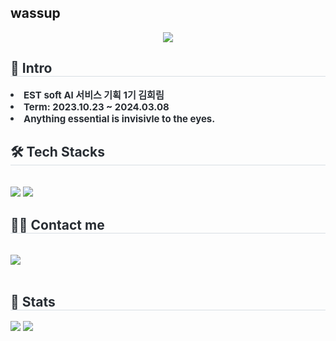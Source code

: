## wassup
<div align= "center">
    <img src="https://capsule-render.vercel.app/api?type=soft&color=1b1a56&height=180&text=이스트소프트%20AI서비스기획%20KDT과정%201기&animation=&fontColor=ffffff&fontSize=40" />
    </div>
    <div style="text-align: left;"> 
    <h2 style="border-bottom: 1px solid #d8dee4; color: #282d33;"> 👻 Intro </h2>  
    <div style="font-weight: 700; font-size: 15px; text-align: left; color: #282d33;"> <li> EST soft AI 서비스 기획 1기 김희림</li><li> Term: 2023.10.23 ~ 2024.03.08</li><li> Anything essential is invisivle to the eyes. </div> 
    </div>
    <div style="text-align: left;">
    <h2 style="border-bottom: 1px solid #d8dee4; color: #282d33;"> 🛠️ Tech Stacks </h2> <br> 
    <div style="margin: ; text-align: left;" "text-align: left;"> <img src="https://img.shields.io/badge/MySQL-4479A1?style=for-the-badge&logo=MySQL&logoColor=white">
          <img src="https://img.shields.io/badge/Python-3776AB?style=for-the-badge&logo=Python&logoColor=white">
          </div>
    </div>
    <div style="text-align: left;">
    <h2 style="border-bottom: 1px solid #d8dee4; color: #282d33;"> 🧑‍💻 Contact me </h2> <br> 
    <div style="text-align: left;"> <a href=https://www.notion.so/5716d91853714410b3a75fe5635101e0?v=bf88d06e5e1f4cf392695b82ab25be36> <img src="https://img.shields.io/badge/Notion-000000?style=for-the-badge&logo=Notion&logoColor=white&link=https://www.notion.so/5716d91853714410b3a75fe5635101e0?v=bf88d06e5e1f4cf392695b82ab25be36"> </a>
          </div>  <br> 
    <div style="text-align: left;">  </div> 
    </div>
    <div style="text-align: left;"> 
    <h2 style="border-bottom: 1px solid #d8dee4; color: #282d33;"> 🏅 Stats </h2> <div style="text-align: left;"> <img src="https://github-readme-stats.vercel.app/api?username=limfla&bg_color=180,000000,&title_color=000000&text_color=000000"
         /> <img src="https://github-readme-stats.vercel.app/api/top-langs/?username=limfla&layout=compact&bg_color=180,000000,&title_color=000000&text_color=000000"
           /> </div> 
    </div>
    
